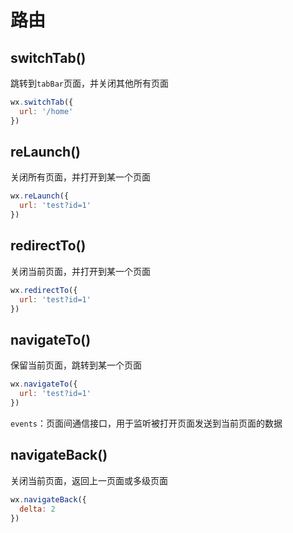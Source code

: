 # 路由

## switchTab()

跳转到`tabBar`页面，并关闭其他所有页面

```js
wx.switchTab({
  url: '/home'
})
```

## reLaunch()

关闭所有页面，并打开到某一个页面

```js
wx.reLaunch({
  url: 'test?id=1'
})
```

## redirectTo()

关闭当前页面，并打开到某一个页面

```js
wx.redirectTo({
  url: 'test?id=1'
})
```

## navigateTo()

保留当前页面，跳转到某一个页面

```js
wx.navigateTo({
  url: 'test?id=1'
})
```

`events`：页面间通信接口，用于监听被打开页面发送到当前页面的数据

## navigateBack()

关闭当前页面，返回上一页面或多级页面

```js
wx.navigateBack({
  delta: 2
})
```
